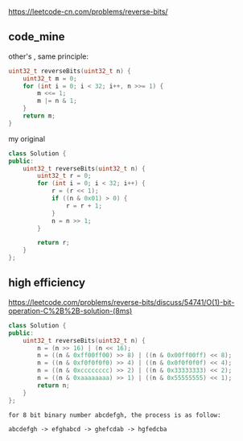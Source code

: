 
https://leetcode-cn.com/problems/reverse-bits/

## code_mine
other's , same principle:
```cpp
uint32_t reverseBits(uint32_t n) {
    uint32_t m = 0;
    for (int i = 0; i < 32; i++, n >>= 1) {
        m <<= 1;
        m |= n & 1;
    }
    return m;
}
```

my original
```cpp
class Solution {
public:
    uint32_t reverseBits(uint32_t n) {
        uint32_t r = 0;
        for (int i = 0; i < 32; i++) {
            r = (r << 1);
            if ((n & 0x01) > 0) {
                r = r + 1;
            }
            n = n >> 1;
        }

        return r;
    }
};
```

## high efficiency
https://leetcode.com/problems/reverse-bits/discuss/54741/O(1)-bit-operation-C%2B%2B-solution-(8ms)  
```cpp
class Solution {
public:
    uint32_t reverseBits(uint32_t n) {
        n = (n >> 16) | (n << 16);
        n = ((n & 0xff00ff00) >> 8) | ((n & 0x00ff00ff) << 8);
        n = ((n & 0xf0f0f0f0) >> 4) | ((n & 0x0f0f0f0f) << 4);
        n = ((n & 0xcccccccc) >> 2) | ((n & 0x33333333) << 2);
        n = ((n & 0xaaaaaaaa) >> 1) | ((n & 0x55555555) << 1);
        return n;
    }
};
```
>
    for 8 bit binary number abcdefgh, the process is as follow:
    
    abcdefgh -> efghabcd -> ghefcdab -> hgfedcba